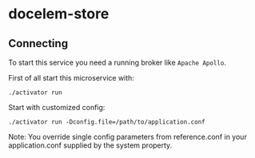 # docelem-store

## Connecting

To start this service you need a running broker like `Apache Apollo`.

First of all start this microservice with:

    ./activator run

Start with customized config:

    ./activator run -Dconfig.file=/path/to/application.conf

Note: You override single config parameters from reference.conf
in your application.conf supplied by the system property.
